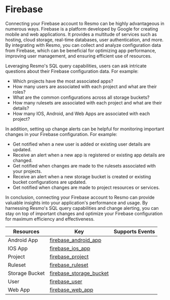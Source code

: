 Firebase
========
Connecting your Firebase account to Resmo can be highly advantageous in numerous ways. Firebase is a platform developed by Google for creating mobile and web applications. It provides a multitude of services such as hosting, cloud storage, real-time databases, user authentication, and more. By integrating with Resmo, you can collect and analyze configuration data from Firebase, which can be beneficial for optimizing app performance, improving user management, and ensuring efficient use of resources.

Leveraging Resmo's SQL query capabilities, users can ask intricate questions about their Firebase configuration data. For example:

* Which projects have the most associated apps?
* How many users are associated with each project and what are their roles?
* What are the common configurations across all storage buckets?
* How many rulesets are associated with each project and what are their details?
* How many IOS, Android, and Web Apps are associated with each project?

In addition, setting up change alerts can be helpful for monitoring important changes in your Firebase configuration. For example:

* Get notified when a new user is added or existing user details are updated.
* Receive an alert when a new app is registered or existing app details are changed.
* Get notified when changes are made to the rulesets associated with your projects.
* Receive an alert when a new storage bucket is created or existing bucket configurations are updated.
* Get notified when changes are made to project resources or services.

In conclusion, connecting your Firebase account to Resmo can provide valuable insights into your application's performance and usage. By harnessing Resmo's SQL query capabilities and change alerting, you can stay on top of important changes and optimize your Firebase configuration for maximum efficiency and effectiveness.

| **Resources**  | **Key**                                                   | **Supports Events** |
| -------------- | --------------------------------------------------------- | ------------------- |
| Android App    | [firebase\_android\_app](firebase\_android\_app.md)       |                     |
| IOS App        | [firebase\_ios\_app](firebase\_ios\_app.md)               |                     |
| Project        | [firebase\_project](firebase\_project.md)                 |                     |
| Ruleset        | [firebase\_ruleset](firebase\_ruleset.md)                 |                     |
| Storage Bucket | [firebase\_storage\_bucket](firebase\_storage\_bucket.md) |                     |
| User           | [firebase\_user](firebase\_user.md)                       |                     |
| Web App        | [firebase\_web\_app](firebase\_web\_app.md)               |                     |
